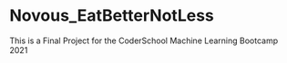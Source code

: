 # Novous_EatBetterNotLess
This is a Final Project for the CoderSchool Machine Learning Bootcamp 2021
